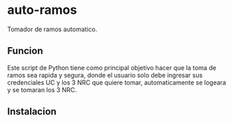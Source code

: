 # auto-ramos
Tomador de ramos automatico.

## Funcion
Este script de Python tiene como principal objetivo hacer que la toma de ramos sea rapida y segura, donde el usuario solo debe ingresar sus
credenciales UC y los 3 NRC que quiere tomar, automaticamente se logeara y se tomaran los 3 NRC.

## Instalacion

